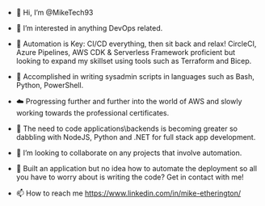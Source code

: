 - 👋 Hi, I’m @MikeTech93

- 👀 I’m interested in anything DevOps related.

- 🔑 Automation is Key: CI/CD everything, then sit back and relax! CircleCI, Azure Pipelines, AWS CDK & Serverless Framework proficient but looking to expand my skillset using tools such as Terraform and Bicep.

- 🌲 Accomplished in writing sysadmin scripts in languages such as Bash, Python, PowerShell.

- ☁️ Progressing further and further into the world of AWS and slowly working towards the professional certificates.

- 🌱 The need to code applications\backends is becoming greater so dabbling with NodeJS, Python and .NET for full stack app development.

- 💞️ I’m looking to collaborate on any projects that involve automation.

- 🔨 Built an application but no idea how to automate the deployment so all you have to worry about is writing the code? Get in contact with me!

- 📫 How to reach me https://www.linkedin.com/in/mike-etherington/

<!---
MikeTech93/MikeTech93 is a ✨ special ✨ repository because its `README.md` (this file) appears on your GitHub profile.
You can click the Preview link to take a look at your changes.
--->
